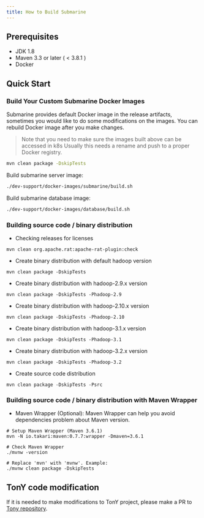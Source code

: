 ```yaml
---
title: How to Build Submarine
---
```


<!--
   Licensed to the Apache Software Foundation (ASF) under one or more
   contributor license agreements.  See the NOTICE file distributed with
   this work for additional information regarding copyright ownership.
   The ASF licenses this file to You under the Apache License, Version 2.0
   (the "License"); you may not use this file except in compliance with
   the License.  You may obtain a copy of the License at
   http://www.apache.org/licenses/LICENSE-2.0
   Unless required by applicable law or agreed to in writing, software
   distributed under the License is distributed on an "AS IS" BASIS,
   WITHOUT WARRANTIES OR CONDITIONS OF ANY KIND, either express or implied.
   See the License for the specific language governing permissions and
   limitations under the License.
-->
## Prerequisites

+ JDK 1.8
+ Maven 3.3 or later ( < 3.8.1 )
+ Docker

## Quick Start

### Build Your Custom Submarine Docker Images 

Submarine provides default Docker image in the release artifacts, sometimes you would like to do some modifications on the images. You can rebuild Docker image after you make changes. 

> Note that you need to make sure the images built above can be accessed in k8s
> Usually this needs a rename and push to a proper Docker registry.

```bash
mvn clean package -DskipTests
```

Build submarine server image:

```bash
./dev-support/docker-images/submarine/build.sh
```

Build submarine database image:

```bash
./dev-support/docker-images/database/build.sh
```

### Building source code / binary distribution

+ Checking releases for licenses

```
mvn clean org.apache.rat:apache-rat-plugin:check
```

+ Create binary distribution with default hadoop version

```
mvn clean package -DskipTests
```

+ Create binary distribution with hadoop-2.9.x version

```
mvn clean package -DskipTests -Phadoop-2.9
```

+ Create binary distribution with hadoop-2.10.x version

```
mvn clean package -DskipTests -Phadoop-2.10
```

+ Create binary distribution with hadoop-3.1.x version

```
mvn clean package -DskipTests -Phadoop-3.1
```

+ Create binary distribution with hadoop-3.2.x version

```
mvn clean package -DskipTests -Phadoop-3.2
```

+ Create source code distribution

```
mvn clean package -DskipTests -Psrc
```

### Building source code / binary distribution with Maven Wrapper
+ Maven Wrapper (Optional): Maven Wrapper can help you avoid dependencies problem about Maven version.
```
# Setup Maven Wrapper (Maven 3.6.1)
mvn -N io.takari:maven:0.7.7:wrapper -Dmaven=3.6.1

# Check Maven Wrapper
./mvnw -version

# Replace 'mvn' with 'mvnw'. Example: 
./mvnw clean package -DskipTests
```

## TonY code modification

If it is needed to make modifications to TonY project, please make a PR
to [Tony repository](https://github.com/linkedin/TonY).